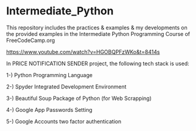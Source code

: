 # Intermediate_Python
This repository includes the practices &amp; examples &amp; my developments on the provided examples in the Intermediate Python Programming Course of FreeCodeCamp.org


https://www.youtube.com/watch?v=HGOBQPFzWKo&t=8414s


In PRICE NOTIFICATION SENDER project, the following tech stack is used:

1-) Python Programming Language

2-) Spyder Integrated Development Environment

3-) Beautiful Soup Package of Python (for Web Scrapping)

4-) Google App Passwords Setting

5-) Google Accounts two factor authentication
